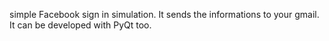 simple Facebook sign in simulation. It sends the informations to your gmail. It can be developed with PyQt too.
